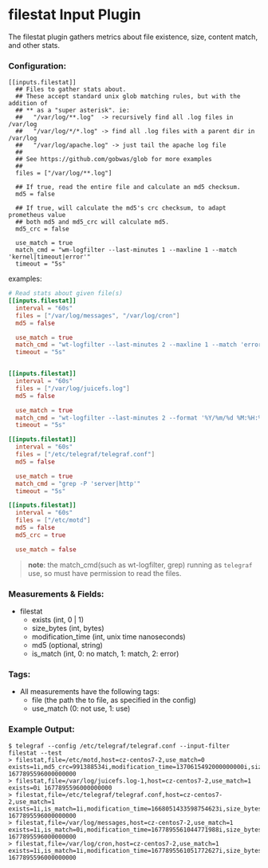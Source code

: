 # filestat Input Plugin

The filestat plugin gathers metrics about file existence, size, content match, and other stats.

### Configuration:

```
[[inputs.filestat]]
  ## Files to gather stats about.
  ## These accept standard unix glob matching rules, but with the addition of
  ## ** as a "super asterisk". ie:
  ##   "/var/log/**.log"  -> recursively find all .log files in /var/log
  ##   "/var/log/*/*.log" -> find all .log files with a parent dir in /var/log
  ##   "/var/log/apache.log" -> just tail the apache log file
  ##
  ## See https://github.com/gobwas/glob for more examples
  ##
  files = ["/var/log/**.log"]

  ## If true, read the entire file and calculate an md5 checksum.
  md5 = false

  ## If true, will calculate the md5's crc checksum, to adapt prometheus value
  ## both md5 and md5_crc will calculate md5.
  md5_crc = false

  use_match = true
  match_cmd = "wm-logfilter --last-minutes 1 --maxline 1 --match 'kernel|timeout|error'"
  timeout = "5s"
```

examples:
```toml
# Read stats about given file(s)
[[inputs.filestat]]
  interval = "60s"
  files = ["/var/log/messages", "/var/log/cron"]
  md5 = false

  use_match = true
  match_cmd = "wt-logfilter --last-minutes 2 --maxline 1 --match 'error|telegraf'"
  timeout = "5s"


[[inputs.filestat]]
  interval = "60s"
  files = ["/var/log/juicefs.log"]
  md5 = false

  use_match = true
  match_cmd = "wt-logfilter --last-minutes 2 --format '%Y/%m/%d %M:%H:%S' --maxline 1 --match 'error|warn'"
  timeout = "5s"

[[inputs.filestat]]
  interval = "60s"
  files = ["/etc/telegraf/telegraf.conf"]
  md5 = false

  use_match = true
  match_cmd = "grep -P 'server|http'"
  timeout = "5s"

[[inputs.filestat]]
  interval = "60s"
  files = ["/etc/motd"]
  md5 = false
  md5_crc = true

  use_match = false
```

> **note**: the match_cmd(such as wt-logfilter, grep) running as `telegraf` use, so must have permission to read the files. 

### Measurements & Fields:

- filestat
    - exists (int, 0 | 1)
    - size_bytes (int, bytes)
    - modification_time (int, unix time nanoseconds)
    - md5 (optional, string)
    - is_match (int, 0: no match, 1: match, 2: error)

### Tags:

- All measurements have the following tags:
    - file (the path the to file, as specified in the config)
    - use_match (0: not use, 1: use)

### Example Output:

```
$ telegraf --config /etc/telegraf/telegraf.conf --input-filter filestat --test
> filestat,file=/etc/motd,host=cz-centos7-2,use_match=0 exists=1i,md5_crc=991388534i,modification_time=1370615492000000000i,size_bytes=0i 1677895596000000000
> filestat,file=/var/log/juicefs.log-1,host=cz-centos7-2,use_match=1 exists=0i 1677895596000000000
> filestat,file=/etc/telegraf/telegraf.conf,host=cz-centos7-2,use_match=1 exists=1i,is_match=1i,modification_time=1668051433598754623i,size_bytes=3174i 1677895596000000000
> filestat,file=/var/log/messages,host=cz-centos7-2,use_match=1 exists=1i,is_match=0i,modification_time=1677895561044771988i,size_bytes=6727723i 1677895596000000000
> filestat,file=/var/log/cron,host=cz-centos7-2,use_match=1 exists=1i,is_match=1i,modification_time=1677895561051772627i,size_bytes=1884029i 1677895596000000000
```
